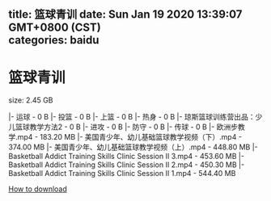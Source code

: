
title: 篮球青训
date: Sun Jan 19 2020 13:39:07 GMT+0800 (CST)    
categories: baidu
---

# 篮球青训
size: 2.45 GB
 
 
|- 运球 - 0 B
|- 投篮 - 0 B
|- 上篮 - 0 B
|- 热身 - 0 B
|- 琼斯篮球训练营出品：少儿篮球教学方法2 - 0 B
|- 进攻 - 0 B
|- 防守 - 0 B
|- 传球 - 0 B
|- 欧洲步教学.mp4 - 183.20 MB
|- 美国青少年、幼儿基础篮球教学视频（下）.mp4 - 374.00 MB
|- 美国青少年、幼儿基础篮球教学视频（上）.mp4 - 448.80 MB
|- Basketball Addict Training Skills Clinic Session II  3.mp4 - 453.60 MB
|- Basketball Addict Training Skills Clinic Session II  2.mp4 - 450.30 MB
|- Basketball Addict Training Skills Clinic Session II  1.mp4 - 544.40 MB

[How to download](https://bpcam.bemobtrk.com/go/2ceec3aa-1ca2-46d6-b9ff-aaa5c184517c?jno=4154)